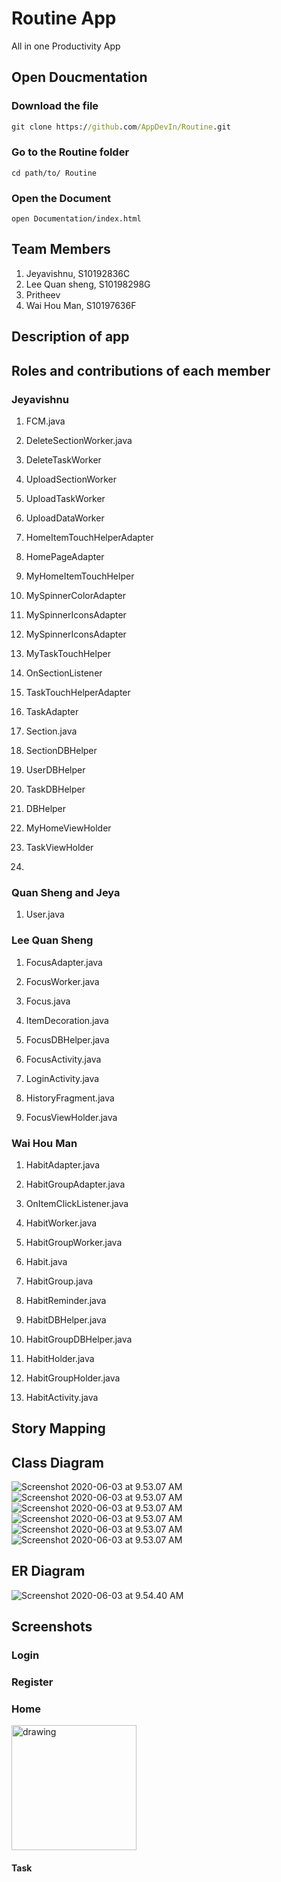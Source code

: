 # Routine App

All in one Productivity App



## Open Doucmentation

### Download the file

```cmd
git clone https://github.com/AppDevIn/Routine.git
```



### Go to the Routine folder

```
cd path/to/ Routine
```



### Open the Document

```
open Documentation/index.html
```





## Team Members

1. Jeyavishnu, S10192836C
2. Lee Quan sheng, S10198298G
3. Pritheev
4. Wai Hou Man, S10197636F



## Description of app



## Roles and contributions of each member

### Jeyavishnu

1. FCM.java

2. DeleteSectionWorker.java

3. DeleteTaskWorker

4. UploadSectionWorker

5. UploadTaskWorker

6. UploadDataWorker

7. HomeItemTouchHelperAdapter

8. HomePageAdapter

9. MyHomeItemTouchHelper

10. MySpinnerColorAdapter

11. MySpinnerIconsAdapter

12. MySpinnerIconsAdapter

13. MyTaskTouchHelper

14. OnSectionListener

15. TaskTouchHelperAdapter

16. TaskAdapter

17. Section.java

18. SectionDBHelper

19. UserDBHelper

20. TaskDBHelper

21. DBHelper

22. MyHomeViewHolder

23. TaskViewHolder

24. 

      

### Quan Sheng and Jeya

1. User.java

### Lee Quan Sheng

1. FocusAdapter.java

2. FocusWorker.java

3. Focus.java

4. ItemDecoration.java

5. FocusDBHelper.java

6. FocusActivity.java

7. LoginActivity.java

8. HistoryFragment.java

9. FocusViewHolder.java

### Wai Hou Man

1. HabitAdapter.java

2. HabitGroupAdapter.java

3. OnItemClickListener.java

4. HabitWorker.java

5. HabitGroupWorker.java

6. Habit.java

7. HabitGroup.java

8. HabitReminder.java

9. HabitDBHelper.java

10. HabitGroupDBHelper.java

11. HabitHolder.java

12. HabitGroupHolder.java

13. HabitActivity.java

## Story Mapping 



## Class Diagram 

![Screenshot 2020-06-03 at 9.53.07 AM](Documentation/images/routine.svg)
![Screenshot 2020-06-03 at 9.53.07 AM](Documentation/images/database.svg)
![Screenshot 2020-06-03 at 9.53.07 AM](Documentation/images/background.svg)
![Screenshot 2020-06-03 at 9.53.07 AM](Documentation/images/ViewHolder.svg)
![Screenshot 2020-06-03 at 9.53.07 AM](Documentation/images/Adapter.svg)
![Screenshot 2020-06-03 at 9.53.07 AM](Documentation/images/Class.svg)


## ER Diagram

![Screenshot 2020-06-03 at 9.54.40 AM](Documentation/images/erDiagram.png)



## Screenshots



### Login 



### Register 



### Home



<img src="Documentation/images/home.png" alt="drawing" width="200"/>



#### Task

